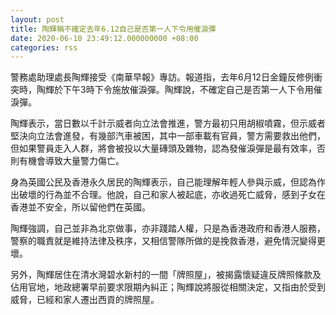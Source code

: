 ```yaml
---
layout: post
title: 陶輝稱不確定去年6.12自己是否第一人下令用催淚彈
date: 2020-06-10 23:49:12.000000000 +08:00
categories: rss
---
```


警務處助理處長陶輝接受《南華早報》專訪。報道指，去年6月12日金鐘反修例衝突時，陶輝於下午3時下令施放催淚彈。陶輝說，不確定自己是否第一人下令用催淚彈。

陶輝表示，當日數以千計示威者向立法會推進，警方最初只用胡椒噴霧，但示威者堅決向立法會進發，有幾部汽車被困，其中一部車載有官員，警方需要救出他們，但如果警員走入人群，將會被投以大量磚頭及雜物，認為發催淚彈是最有效率，否則有機會導致大量警力傷亡。

身為英國公民及香港永久居民的陶輝表示，自己能理解年輕人參與示威，但認為作出破壞的行為並不合理。他說，自己和家人被起底，亦收過死亡威脅，感到子女在香港並不安全，所以留他們在英國。

陶輝強調，自己並非為北京做事，亦非踐踏人權，只是為香港政府和香港人服務，警察的職責就是維持法律及秩序，又相信警隊所做的是挽救香港，避免情況變得更壞。

另外，陶輝居住在清水灣碧水新村的一間「牌照屋」，被揭露懷疑違反牌照條款及佔用官地，地政總署早前要求限期內糾正；陶輝說將服從相關決定，又指由於受到威脅，已經和家人遷出西貢的牌照屋。
